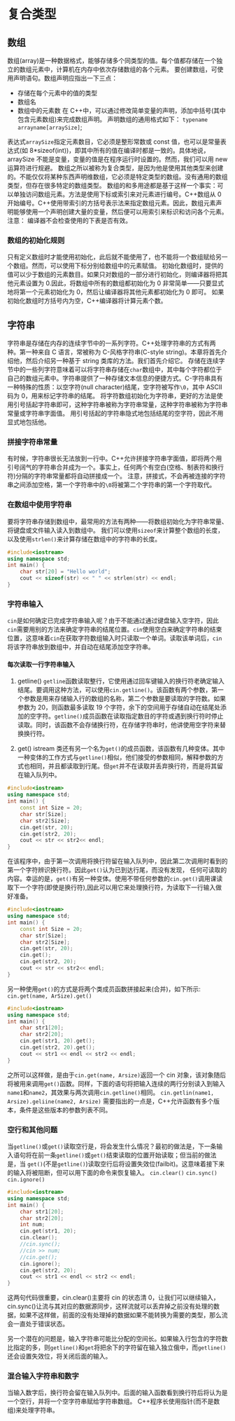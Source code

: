 # 复合类型

## 数组

数组(array)是一种数据格式，能够存储多个同类型的值。每个值都存储在一个独立的数组元素中，计算机在内存中依次存储数组的各个元素。
要创建数组，可使用声明语句。数组声明应指出一下三点：

- 存储在每个元素中的值的类型
- 数组名
- 数组中的元素数
  在 C++中，可以通过修改简单变量的声明，添加中括号(其中包含元素数组)来完成数组声明。
  声明数组的通用格式如下：
  `typename arrayname[arraySize]`;

表达式`arraySize`指定元素数目，它必须是整形常数或 const 值，也可以是常量表达式(如 8\*sizeof(int))，即其中所有的值在编译时都是一致的。具体地说，arraySize 不能是变量，变量的值是在程序运行时设置的。然而，我们可以用 new 运算符进行规避。
数组之所以被称为复合类型，是因为他是使用其他类型来创建的。不能仅仅将某种东西声明维数组，它必须是特定类型的数组。没有通用的数组类型，但存在很多特定的数组类型。
数组的和多用途都是基于这样一个事实：可以单独访问数组元素。方法是使用下标或索引来对元素进行编号。C++数组从 0 开始编号。C++使用带索引的方括号表示法来指定数组元素。因此，数组元素声明能够使用一个声明创建大量的变量，然后便可以用索引来标识和访问各个元素。
注意：
编译器不会检查使用的下表是否有效。

### 数组的初始化规则

只有定义数组时才能使用初始化，此后就不能使用了，也不能将一个数组赋给另一个数组。然而，可以使用下标分别给数组中的元素赋值。
初始化数组时，提供的值可以少于数组的元素数目。如果只对数组的一部分进行初始化，则编译器将把其他元素设置为 0.因此，将数组中所有的数组都初始化为 0 非常简单——只要显式地将第一个元素初始化为 0，然后让编译器将其他元素都初始化为 0 即可。
如果初始化数组时方括号内为空，C++编译器将计算元素个数。

## 字符串

字符串是存储在内存的连续字节中的一系列字符。C++处理字符串的方式有两种。第一种来自 C 语言，常被称为 C-风格字符串(C-style string)。本章将首先介绍他，然后介绍另一种基于 string 类库的方法。我们首先介绍它。
存储在连续字节中的一些列字符意味着可以将字符串存储在`char`数组中，其中每个字符都位于自己的数组元素中。字符串提供了一种存储文本信息的便捷方式。C-字符串具有一种特殊的性质：以空字符(null character)结尾，空字符被写作`\0`，其中 ASCII 码为 0，用来标记字符串的结尾。
将字符数组初始化为字符串，更好的方法是使用引号括起字符串即可，这种字符串被称为字符串常量，这种字符串被称为字符串常量或字符串字面值。
用引号括起的字符串隐式地包括结尾的空字符，因此不用显式地包括他。

### 拼接字符串常量

有时候，字符串很长无法放到一行中。C++允许拼接字符串字面值，即将两个用引号阔气的字符串合并成为一个。事实上，任何两个有空白(空格、制表符和换行符)分隔的字符串常量都将自动拼接成一个。
注意，拼接式，不会再被连接的字符串之间添加空格，第一个字符串中的`\0`将被第二个字符串的第一个字符取代。

### 在数组中使用字符串

要将字符串存储到数组中，最常用的方法有两种——将数组初始化为字符串常量、将键盘或文件输入读入到数组中。
我们可以使用`sizeof`来计算整个数组的长度，以及使用`strlen()`来计算存储在数组中的字符串的长度。

```Cpp
#include<iostream>
using namespace std;
int main() {
	char str[20] = "Hello world";
	cout << sizeof(str) << " " << strlen(str) << endl;
}
```

### 字符串输入

`cin`是如何确定已完成字符串输入呢？由于不能通过通过键盘输入空字符，因此`cin`需要用别的方法来确定字符串的结尾位置。`cin`使用空白来确定字符串的结束位置，这意味着`cin`在获取字符数组输入时只读取一个单词。读取该单词后，`cin`将该字符串放到数组中，并自动在结尾添加空字符串。

#### 每次读取一行字符串输入

1. getline()
   `getline`函数读取整行，它使用通过回车键输入的换行符老确定输入结尾。要调用这种方法，可以使用`cin.getline()`。该函数有两个参数，第一个参数是用来存储输入行的数组的名称，第二个参数是要读取的字符数。如果参数为 20，则函数最多读取 19 个字符，余下的空间用于存储自动在结尾处添加的空字符。`getline()`成员函数在读取指定数目的字符或遇到换行符时停止读取。同时，该函数不会存储换行符，在存储字符串时，他讲使用空字符来替换换行符。

2. get()
   istream 类还有另一个名为`get()`的成员函数，该函数有几种变体。其中一种变体的工作方式与`getline()`相似，他们接受的参数相同，解释参数的方式也相同，并且都读取到行尾。但`get`并不在读取并丢弃换行符，而是将其留在输入队列中。

```Cpp
#include<iostream>
using namespace std;
int main() {
	const int Size = 20;
	char str[Size];
	char str2[Size];
	cin.get(str, 20);
	cin.get(str2, 20);
	cout << str << str2<< endl;
}
```

在该程序中，由于第一次调用将换行符留在输入队列中，因此第二次调用时看到的第一个字符辨识换行符。因此`get()`认为已到达行尾，而没有发现， 任何可读取的内容。幸运的是，`get()`有另一种变体。使用不带任何参数的`cin.get()`调用课读取下一个字符(即使是换行符),因此可以用它来处理换行符，为读取下一行输入做好准备。

```CPP
#include<iostream>
using namespace std;
int main() {
	const int Size = 20;
	char str[Size];
	char str2[Size];
	cin.get(str, 20);
	cin.get();
	cin.get(str2, 20);
	cout << str << str2<< endl;
}
```

另一种使用`get()`的方式是将两个类成员函数拼接起来(合并)，如下所示:
`cin.get(name, ArSize).get()`

```Cpp
#include<iostream>
using namespace std;
int main() {
	char str1[20];
	char str2[20];
	cin.get(str1, 20).get();
	cin.get(str2, 20).get();
	cout << str1 << endl << str2 << endl;
}
```

之所可以这样做，是由于`cin.get(name, Arsize)`返回一个 cin 对象，该对象随后将被用来调用`get()`函数。同样，下面的语句将把输入连续的两行分别读入到输入`name1`和`name2`，其效果与两次调用`cin.getline()`相同。
`cin.getlin(name1, Arsize).geliine(name2, Arsize)`
需要指出的一点是，C++允许函数有多个版本，条件是这些版本的参数列表不同。

### 空行和其他问题

当`getline()`或`get()`读取空行是，将会发生什么情况？最初的做法是，下一条输入语句将在前一条`getline()`或`get()`结束读取的位置开始读取；但当前的做法是，当 `get()`(不是`getline()`)读取空行后将设置失效位(failbit)。这意味着接下来的输入将被阻断，但可以用下面的命令来恢复输入。
`cin.clear()`
`cin.sync()`
`cin.ignore()`

```Cpp
#include<iostream>
using namespace std;
int main() {
	char str1[20];
	char str2[20];
	int num;
	cin.get(str1, 20);
	cin.clear();
	//cin.sync();
	//cin >> num;
	//cin.get();
	cin.ignore();
	cin.get(str2, 20);
	cout << str1 << endl << str2 << endl;
}
```

这两句代码很重要，cin.clear()主要将 cin 的状态清 0，让我们可以继续输入，cin.sync()让流与其对应的数据源同步，这样流就可以丢弃掉之前没有处理的数据，如果不这样做，前面的没有处理掉的数据如果不能转换为需要的类型，那么流会一直处于错误状态。

另一个潜在的问题是，输入字符串可能比分配的空间长。如果输入行包含的字符数比指定的多，则`getline()`和`get`将把余下的字符留在输入独立俄中，而`getline()`还会设置失效位，将关闭后面的输入。

### 混合输入字符串和数字

当输入数字后，换行符会留在输入队列中。后面的输入函数看到换行符后将认为是一个空行，并将一个空字符串赋给字符串数组。
C++程序长使用指针(而不是数组)来处理字符串。
